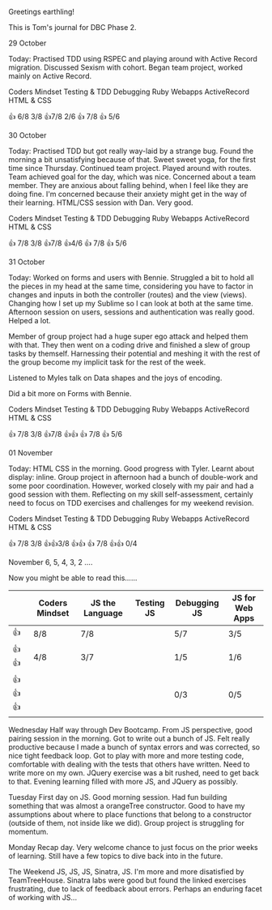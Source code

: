 Greetings earthling!

This is Tom's journal for DBC Phase 2.

29 October

Today: Practised TDD using RSPEC and playing around with Active Record migration.
Discussed Sexism with cohort. Began team project, worked mainly on Active Record.

Coders Mindset  Testing & TDD Debugging     Ruby Webapps  ActiveRecord     HTML & CSS

:thumbsup: 6/8       3/8     :thumbsup:7/8     2/6       :thumbsup: 7/8   :thumbsup: 5/6

30 October

Today: Practised TDD but got really way-laid by a strange bug. Found the morning a bit unsatisfying because of that.
Sweet sweet yoga, for the first time since Thursday. Continued team project. Played around with routes. Team achieved goal for the day, which was nice. Concerned about a team member. They are anxious about falling behind, when I feel like they are doing fine. I'm concerned because their anxiety might get in the way of their learning.
HTML/CSS session with Dan. Very good. 

Coders Mindset  Testing & TDD Debugging     Ruby Webapps  ActiveRecord     HTML & CSS

:thumbsup: 7/8       3/8     :thumbsup:7/8   :thumbsup:4/6       :thumbsup: 7/8   :thumbsup: 5/6

31 October

Today: Worked on forms and users with Bennie. Struggled a bit to hold all the pieces in my head at the same time, considering you have to factor in changes and inputs in both the controller (routes) and the view (views). Changing how I set up my Sublime so I can look at both at the same time.
Afternoon session on users, sessions and authentication was really good. Helped a lot.

Member of group project had a huge super ego attack and helped them with that. They then went on a coding drive and finished a slew of group tasks by themself. Harnessing their potential and meshing it with the rest of the group become my implicit task for the rest of the week.

Listened to Myles talk on Data shapes and the joys of encoding.

Did a bit more on Forms with Bennie.

Coders Mindset  Testing & TDD Debugging     Ruby Webapps  ActiveRecord     HTML & CSS

:thumbsup: 7/8       3/8     :thumbsup:7/8   :thumbsup::thumbsup:  :thumbsup: 7/8   :thumbsup: 5/6

01 November

Today: HTML CSS in the morning. Good progress with Tyler. Learnt about display: inline. 
Group project in afternoon had a bunch of double-work and some poor coordination. However, worked closely with my pair and had a good session with them.
Reflecting on my skill self-assessment, certainly need to focus on TDD exercises and challenges for my weekend revision.

Coders Mindset  Testing & TDD Debugging     Ruby Webapps  ActiveRecord     HTML & CSS

:thumbsup: 7/8       3/8     :thumbsup::thumbsup:3/8   :thumbsup::thumbsup:       :thumbsup: 7/8   :thumbsup::thumbsup: 0/4

November 6, 5, 4, 3, 2 ....

Now you might be able to read this......

|                                  | Coders Mindset | JS the Language | Testing JS | Debugging JS | JS for Web Apps |
| -------------------------------- | -------------- | --------------- | ---------- | ------------ | --------------- |
| :thumbsup:                       | 8/8            | 7/8             |            | 5/7          | 3/5             |
| :thumbsup: :thumbsup:            | 4/8            | 3/7             |            | 1/5          | 1/6             |
| :thumbsup: :thumbsup: :thumbsup: |                |                 |            | 0/3          | 0/5             |

Wednesday
Half way through Dev Bootcamp. From JS perspective, good pairing session in the morning. Got to write out a bunch of JS. Felt really productive because I made a bunch of syntax errors and was corrected, so nice tight feedback loop. Got to play with more and more testing code, comfortable with dealing with the tests that others have written. Need to write more on my own. JQuery exercise was a bit rushed, need to get back to that. Evening learning filled with more JS, and JQuery as possibly.

Tuesday
First day on JS. Good morning session. Had fun building something that was almost a orangeTree constructor. Good to have my assumptions about where to place functions that belong to a constructor (outside of them, not inside like we did). Group project is struggling for momentum.

Monday
Recap day. Very welcome chance to just focus on the prior weeks of learning. Still have a few topics to dive back into in the future.

The Weekend
JS, JS, JS, Sinatra, JS. I'm more and more disatisfied by TeamTreeHouse. Sinatra labs were good but found the linked exercises frustrating, due to lack of feedback about errors. Perhaps an enduring facet of working with JS...
